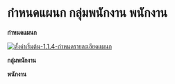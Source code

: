 # กำหนดแผนก กลุ่มพนักงาน  พนักงาน

**กำหนดแผนก**

[![ตั้งค่าเริ่มต้น-1.1.4-กำหนดรายละเอียดแผนก](/images/ตั้งค่าเริ่มต้น-1.1.4-กำหนดรายละเอียดแผนก.jpg)](/images/ตั้งค่าเริ่มต้น-1.1.4-กำหนดรายละเอียดแผนก.jpg)

**กลุ่มพนักงาน**



**พนักงาน**





